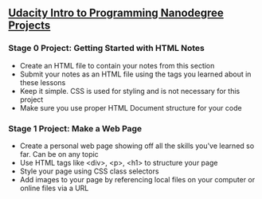 ## <a href="https://www.udacity.com/course/intro-to-programming-nanodegree--nd000"> Udacity Intro to Programming Nanodegree Projects </a> 

### Stage 0 Project: Getting Started with HTML Notes
- Create an HTML file to contain your notes from this section
- Submit your notes as an HTML file using the tags you learned about in these lessons
- Keep it simple. CSS is used for styling and is not necessary for this project
- Make sure you use proper HTML Document structure for your code

### Stage 1 Project: Make a Web Page
<ul>
  <li> Create a personal web page showing off all the skills you've learned so far. Can be on any topic </li>
  <li> Use HTML tags like &lt;div&gt;, &lt;p&gt;, &lt;h1&gt; to structure your page </li>
  <li> Style your page using CSS class selectors </li>
  <li> Add images to your page by referencing local files on your computer or online files via a URL </li>
</ul>
